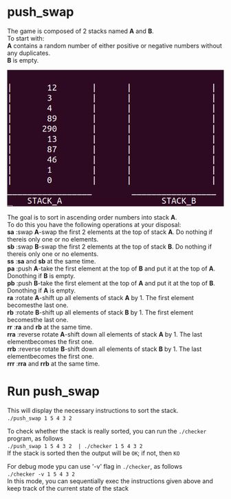 # push_swap

The game is composed of 2 stacks named **A** and **B**.  
To start with:  
  **A** contains a random number of either positive or negative numbers without any duplicates.  
  **B** is empty.  
  
  ![Image alt](https://github.com/arptra/push_swap/blob/master/pic/ps_0.png)

The goal is to sort in ascending order numbers into stack **A**.  
To do this you have the following operations at your disposal:  
**sa** :swap **A**-swap the first 2 elements at the top of stack **A**. Do nothing if thereis only one or no elements.  
**sb** :swap **B**-swap the first 2 elements at the top of stack **B**. Do nothing if thereis only one or no elements.  
**ss** :**sa** and **sb** at the same time.  
**pa** :push **A**-take the first element at the top of **B** and put it at the top of **A**. Donothing if **B** is empty.  
**pb** :push **B**-take the first element at the top of **A** and put it at the top of **B**. Donothing if **A** is empty.  
**ra** :rotate **A**-shift up all elements of stack **A** by 1. The first element becomesthe last one.  
**rb** :rotate **B**-shift up all elements of stack **B** by 1. The first element becomesthe last one.  
**rr** :**ra** and **rb** at the same time.  
**rra** :reverse rotate **A**-shift down all elements of stack **A** by 1. The last elementbecomes the first one.  
**rrb** :reverse rotate **B**-shift down all elements of stack **B** by 1. The last elementbecomes the first one.  
**rrr** :**rra** and **rrb** at the same time.  

# Run push_swap  
  
This will display the necessary instructions to sort the stack.  
`./push_swap 1 5 4 3 2 `  

To check whether the stack is really sorted, you can run the `./checker` program, as follows  
`./push_swap 1 5 4 3 2  | ./checker 1 5 4 3 2`  
If the stack is sorted then the output will be `OK`; if not, then `KO`  
  
For debug mode ypu can use '-v' flag in `./checker`, as follows  
`./checker -v 1 5 4 3 2`  
In this mode, you can sequentially exec the instructions given above and keep track of the current state of the stack  
